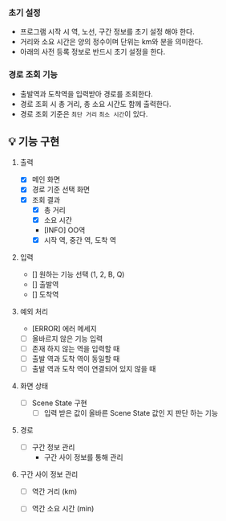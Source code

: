 ### 초기 설정 
- 프로그램 시작 시 역, 노선, 구간 정보를 초기 설정 해야 한다.
- 거리와 소요 시간은 양의 정수이며 단위는 km와 분을 의미한다.
- 아래의 사전 등록 정보로 반드시 초기 설정을 한다.

### 경로 조회 기능
- 출발역과 도착역을 입력받아 경로를 조회한다.
- 경로 조회 시 총 거리, 총 소요 시간도 함께 출력한다.
- 경로 조회 기준은 `최단 거리` `최소 시간`이 있다.

## 💡 기능 구현
1. 출력
    - [X] 메인 화면
    - [X] 경로 기준 선택 화면
    - [X] 조회 결과
        - [X] 총 거리
        - [X] 소요 시간
        - [INFO] OO역
        - [X] 시작 역, 중간 역, 도착 역
    
2. 입력
    - [] 원하는 기능 선택 (1, 2, B, Q)
    - [] 출발역
    - [] 도착역
    
3. 예외 처리
    - [ERROR] 에러 메세지
    - [ ] 올바르지 않은 기능 입력
    - [ ] 존재 하지 않는 역을 입력할 때
    - [ ] 출발 역과 도착 역이 동일할 때
    - [ ] 출발 역과 도착 역이 연결되어 있지 않을 때
 
4. 화면 상태
    - [ ] Scene State 구현
        - [ ] 입력 받은 값이 올바른 Scene State 값인 지 판단 하는 기능
    
5. 경로
    - [ ] 구간 정보 관리
        - 구간 사이 정보를 통해 관리

6. 구간 사이 정보 관리
    - [ ] 역간 거리 (km)
    - [ ] 역간 소요 시간 (min)
    